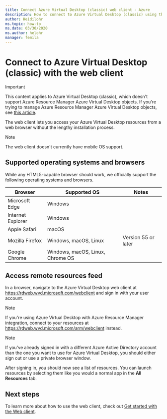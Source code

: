 ```yaml
---
title: Connect Azure Virtual Desktop (classic) web client - Azure
description: How to connect to Azure Virtual Desktop (classic) using the web client.
author: Heidilohr
ms.topic: how-to
ms.date: 03/30/2020
ms.author: helohr
manager: femila
---
```

# Connect to Azure Virtual Desktop (classic) with the web client

>[!IMPORTANT]
>This content applies to Azure Virtual Desktop (classic), which doesn't support Azure Resource Manager Azure Virtual Desktop objects. If you're trying to manage Azure Resource Manager Azure Virtual Desktop objects, see [this article](../connect-web.md).

The web client lets you access your Azure Virtual Desktop resources from a web browser without the lengthy installation process.

>[!NOTE]
>The web client doesn't currently have mobile OS support.

## Supported operating systems and browsers

While any HTML5-capable browser should work, we officially support the following operating systems and browsers.

| Browser           | Supported OS                     | Notes               |
|-------------------|----------------------------------|---------------------|
| Microsoft Edge    | Windows                          |                     |
| Internet Explorer | Windows                          |                     |
| Apple Safari      | macOS                            |                     |
| Mozilla Firefox   | Windows, macOS, Linux            | Version 55 or later |
| Google Chrome     | Windows, macOS, Linux, Chrome OS |                     |

## Access remote resources feed

In a browser, navigate to the Azure Virtual Desktop web client at <https://rdweb.wvd.microsoft.com/webclient> and sign in with your user account.

>[!NOTE]
>If you're using Azure Virtual Desktop with Azure Resource Manager integration, connect to your resources at <https://rdweb.wvd.microsoft.com/arm/webclient> instead.

>[!NOTE]
>If you've already signed in with a different Azure Active Directory account than the one you want to use for Azure Virtual Desktop, you should either sign out or use a private browser window.

After signing in, you should now see a list of resources. You can launch resources by selecting them like you would a normal app in the **All Resources** tab.

## Next steps

To learn more about how to use the web client, check out [Get started with the Web client](/windows-server/remote/remote-desktop-services/clients/remote-desktop-web-client).
